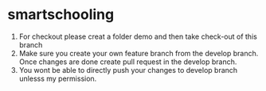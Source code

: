 # smartschooling

1. For checkout please creat a folder demo and then take check-out of this branch
2. Make sure you create your own feature branch from the develop branch. Once changes are done create pull request in the develop branch.
3. You wont be able to directly push your changes to develop branch unlesss my permission. 

<!-- Dummy commit to check pull request from develop branch -->
<!-- Commit in mahesh-feature-branch -->
